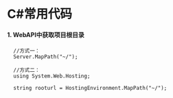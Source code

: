 # C#常用代码

#### 1. WebAPI中获取项目根目录
``` charp
  //方式一：
  Server.MapPath("~/");
  
  //方式二：
  using System.Web.Hosting;
  
  string rooturl = HostingEnvironment.MapPath("~/");
```
